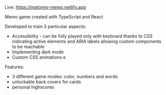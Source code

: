 Live: https://matonny-memo.netlify.app

Memo game created with TypeScript and React

Developed to train 3 particular aspects:

- Accessibility - can be fully played only with keyboard thanks to CSS indicating active elements and ARIA labels allowing custom components to be reachable
- Implementing dark mode
- Custom CSS animations e

Features:

- 3 different game modes: color, numbers and words
- unlockable back covers for cards
- personal highscores
